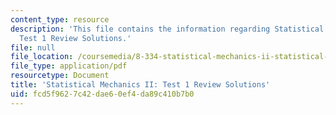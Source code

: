 ```yaml
---
content_type: resource
description: 'This file contains the information regarding Statistical Mechanics II:
  Test 1 Review Solutions.'
file: null
file_location: /coursemedia/8-334-statistical-mechanics-ii-statistical-physics-of-fields-spring-2014/fcd5f9627c42dae60ef4da89c410b7b0_MIT8_334S14_TestReview_Sol1.pdf
file_type: application/pdf
resourcetype: Document
title: 'Statistical Mechanics II: Test 1 Review Solutions'
uid: fcd5f962-7c42-dae6-0ef4-da89c410b7b0
---
```

